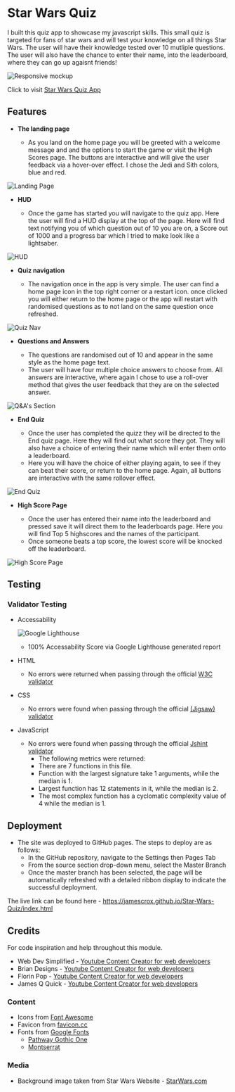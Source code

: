# Star Wars Quiz

I built this quiz app to showcase my javascript skills. This small quiz is targeted for fans of star wars and will test your knowledge on all things Star Wars. The user will have their knowledge tested over 10 mutliple questions. The user will also have the chance to enter their name, into the leaderboard, where they can go up agaisnt friends!

![Responsive mockup](https://github.com/JamesCrox/Star-Wars-Quiz/blob/main/assets/images/readme-images/starwarsquizresponsivness.png?raw=true)

Click to visit [Star Wars Quiz App](https://jamescrox.github.io/Star-Wars-Quiz/index.html)

## Features 

- __The landing page__

  - As you land on the home page you will be greeted with a welcome message and and the options to start the game or visit the High Scores page. The buttons are interactive and will give the user feedback via a hover-over effect. I chose the Jedi and Sith colors, blue and red.


![Landing Page](https://github.com/JamesCrox/Star-Wars-Quiz/blob/main/assets/images/readme-images/homepage.png?raw=true )

- __HUD__

  - Once the game has started you will navigate to the quiz app. Here the user will find a HUD display at the top of the page. Here will find  text notifying you of which question out of 10 you are on, a Score out of 1000 and a progress bar which I tried to make look like a lightsaber.
 
![HUD](https://github.com/JamesCrox/Star-Wars-Quiz/blob/main/assets/images/readme-images/hud.png?raw=true)

- __Quiz navigation__

  - The navigation once in the app is very simple. The user can find a home page icon in the top right corner or a restart icon. once clicked you will either return to the home page or the app will restart with randomised questions as to not land on the same question once refreshed.

![Quiz Nav](https://github.com/JamesCrox/Star-Wars-Quiz/blob/main/assets/images/readme-images/homerestart.png?raw=true)

- __Questions and Answers__

  - The questions are randomised out of 10 and appear in the same style as the home page text.
  - The user will have four multiple choice answers to choose from. All answers are interactive, where again I chose to use a roll-over method that gives the user feedback that they are on the selected answer.

![Q&A's Section](https://github.com/JamesCrox/Star-Wars-Quiz/blob/main/assets/images/readme-images/questionanswers.png?raw=true)

- __End Quiz__

  - Once the user has completed the quizz they will be directed to the End quiz page. Here they will find out what score they got. They will also have a choice of entering their name which will enter them onto a leaderboard.
  - Here you will have the choice of either playing again, to see if they can beat their score, or return to the home page. Again, all buttons are interactive with the same rollover effect.

![End Quiz](https://github.com/JamesCrox/Star-Wars-Quiz/blob/main/assets/images/readme-images/endgame.png?raw=true)

- __High Score Page__ 

  - Once the user has entered their name into the leaderboard and pressed save it will direct them to the leaderboards page. Here you will find Top 5 highscores and the names of the participant. 
  - Once someone beats a top score, the lowest score will be knocked off the leaderboard.

![High Score Page](https://github.com/JamesCrox/Star-Wars-Quiz/blob/main/assets/images/readme-images/leaderboard.png?raw=true)


## Testing 



### Validator Testing 

- Accessability

  ![Google Lighthouse](https://github.com/JamesCrox/Star-Wars-Quiz/blob/main/assets/images/readme-images/lighthouse.png?raw=true)
  - 100% Accessability Score via Google Lighthouse generated report 
- HTML
  - No errors were returned when passing through the official [W3C validator](https://validator.w3.org/nu/?showsource=yes&doc=https%3A%2F%2Fjamescrox.github.io%2FStar-Wars-Quiz%2F)
- CSS
  - No errors were found when passing through the official [(Jigsaw) validator](https://jigsaw.w3.org/css-validator/validator?uri=https%3A%2F%2Fjamescrox.github.io%2FStar-Wars-Quiz%2F&profile=css3svg&usermedium=all&warning=1&vextwarning=&lang=en)
- JavaScript
    - No errors were found when passing through the official [Jshint validator](https://jshint.com/)
      - The following metrics were returned: 
      - There are 7 functions in this file.
      - Function with the largest signature take 1 arguments, while the median is 1.
      - Largest function has 12 statements in it, while the median is 2.
      - The most complex function has a cyclomatic complexity value of 4 while the median is 1.

## Deployment

- The site was deployed to GitHub pages. The steps to deploy are as follows: 
  - In the GitHub repository, navigate to the Settings then Pages Tab
  - From the source section drop-down menu, select the Master Branch
  - Once the master branch has been selected, the page will be automatically refreshed with a detailed ribbon display to indicate the successful deployment. 

The live link can be found here - https://jamescrox.github.io/Star-Wars-Quiz/index.html 

## Credits 
For code inspiration and help throughout this module.
- Web Dev Simplified - [Youtube Content Creator for web developers](https://www.youtube.com/c/WebDevSimplified/)
- Brian Designs - [Youtube Content Creator for web developers](https://www.youtube.com/channel/UCsKsymTY_4BYR-wytLjex7A/)
- Florin Pop - [Youtube Content Creator for web developers](https://www.youtube.com/c/FlorinPop/)
- James Q Quick - [Youtube Content Creator for web developers](https://www.youtube.com/c/JamesQQuick/)

### Content 

- Icons from [Font Awesome](https://fontawesome.com/)
- Favicon from [favicon.cc](https://www.favicon.cc/?action=icon&file_id=913973)
- Fonts from [Google Fonts](https://fonts.google.com/) 
  - [Pathway Gothic One](https://fonts.google.com/specimen/Pathway+Gothic+One?query=pathway)
  - [Montserrat](https://fonts.google.com/specimen/Montserrat?query=Montserrat)


### Media

- Background image taken from Star Wars Website - [StarWars.com](https://www.starwars.com/news/star-wars-backgrounds)

